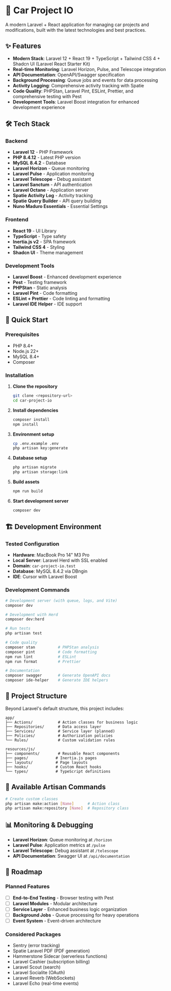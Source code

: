 # 🚗 Car Project IO

A modern Laravel + React application for managing car projects and modifications, built with the latest technologies and best practices.

## ✨ Features

- **Modern Stack**: Laravel 12 + React 19 + TypeScript + Tailwind CSS 4 + Shadcn UI (Laravel React Starter Kit)
- **Real-time Monitoring**: Laravel Horizon, Pulse, and Telescope integration
- **API Documentation**: OpenAPI/Swagger specification
- **Background Processing**: Queue jobs and events for data processing
- **Activity Logging**: Comprehensive activity tracking with Spatie
- **Code Quality**: PHPStan, Laravel Pint, ESLint, Prettier, and comprehensive testing with Pest
- **Development Tools**: Laravel Boost integration for enhanced development experience

## 🛠️ Tech Stack

### Backend
- **Laravel 12** - PHP Framework
- **PHP 8.4.12** - Latest PHP version
- **MySQL 8.4.2** - Database
- **Laravel Horizon** - Queue monitoring
- **Laravel Pulse** - Application monitoring
- **Laravel Telescope** - Debug assistant
- **Laravel Sanctum** - API authentication
- **Laravel Octane** - Application server
- **Spatie Activity Log** - Activity tracking
- **Spatie Query Builder** - API query building
- **Nuno Maduro Essentials** - Essential Settings

### Frontend
- **React 19** - UI Library
- **TypeScript** - Type safety
- **Inertia.js v2** - SPA framework
- **Tailwind CSS 4** - Styling
- **Shadcn UI** - Theme management

### Development Tools
- **Laravel Boost** - Enhanced development experience
- **Pest** - Testing framework
- **PHPStan** - Static analysis
- **Laravel Pint** - Code formatting
- **ESLint + Prettier** - Code linting and formatting
- **Laravel IDE Helper** - IDE support

## 🚀 Quick Start

### Prerequisites

- PHP 8.4+
- Node.js 22+
- MySQL 8.4+
- Composer

### Installation

1. **Clone the repository**
   ```bash
   git clone <repository-url>
   cd car-project-io
   ```

2. **Install dependencies**
   ```bash
   composer install
   npm install
   ```

3. **Environment setup**
   ```bash
   cp .env.example .env
   php artisan key:generate
   ```

4. **Database setup**
   ```bash
   php artisan migrate
   php artisan storage:link
   ```

5. **Build assets**
   ```bash
   npm run build
   ```

6. **Start development server**
   ```bash
   composer dev
   ```

## 🏗️ Development Environment

### Tested Configuration
- **Hardware**: MacBook Pro 14" M3 Pro
- **Local Server**: Laravel Herd with SSL enabled
- **Domain**: `car-project-io.test`
- **Database**: MySQL 8.4.2 via DBngin
- **IDE**: Cursor with Laravel Boost

### Development Commands

```bash
# Development server (with queue, logs, and Vite)
composer dev

# Development with Herd
composer dev:herd

# Run tests
php artisan test

# Code quality
composer stan          # PHPStan analysis
composer pint          # Code formatting
npm run lint           # ESLint
npm run format         # Prettier

# Documentation
composer swagger       # Generate OpenAPI docs
composer ide-helper    # Generate IDE helpers
```

## 📁 Project Structure

Beyond Laravel's default structure, this project includes:

```
app/
├── Actions/           # Action classes for business logic
├── Repositories/      # Data access layer
├── Services/          # Service layer (planned)
├── Policies/          # Authorization policies
└── Rules/             # Custom validation rules

resources/js/
├── components/        # Reusable React components
├── pages/            # Inertia.js pages
├── layouts/          # Page layouts
├── hooks/            # Custom React hooks
└── types/            # TypeScript definitions
```

## 🔧 Available Artisan Commands

```bash
# Create custom classes
php artisan make:action [Name]      # Action class
php artisan make:repository [Name]  # Repository class
```

## 📊 Monitoring & Debugging

- **Laravel Horizon**: Queue monitoring at `/horizon`
- **Laravel Pulse**: Application metrics at `/pulse`
- **Laravel Telescope**: Debug assistant at `/telescope`
- **API Documentation**: Swagger UI at `/api/documentation`


## 🚧 Roadmap

### Planned Features
- [ ] **End-to-End Testing** - Browser testing with Pest
- [ ] **Laravel Modules** - Modular architecture
- [ ] **Service Layer** - Enhanced business logic organization
- [ ] **Background Jobs** - Queue processing for heavy operations
- [ ] **Event System** - Event-driven architecture

### Considered Packages
- Sentry (error tracking)
- Spatie Laravel PDF (PDF generation)
- Hammerstone Sidecar (serverless functions)
- Laravel Cashier (subscription billing)
- Laravel Scout (search)
- Laravel Socialite (OAuth)
- Laravel Reverb (WebSockets)
- Laravel Echo (real-time events)
